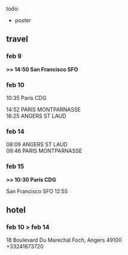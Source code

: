 todo:

- poster

## travel

### feb 9
**>> 14:50 San Francisco SFO**

### feb 10
10:35 Paris CDG

14:52 PARIS MONTPARNASSE  
16:25 ANGERS ST LAUD

### feb 14
08:09 ANGERS ST LAUD  
09:46 PARIS MONTPARNASSE

### feb 15
**>> 10:30 Paris CDG**

San Francisco SFO
12:55


## hotel

###  feb 10 > feb 14 
18 Boulevard Du Marechal Foch, Angers 49100  
+33241873720

